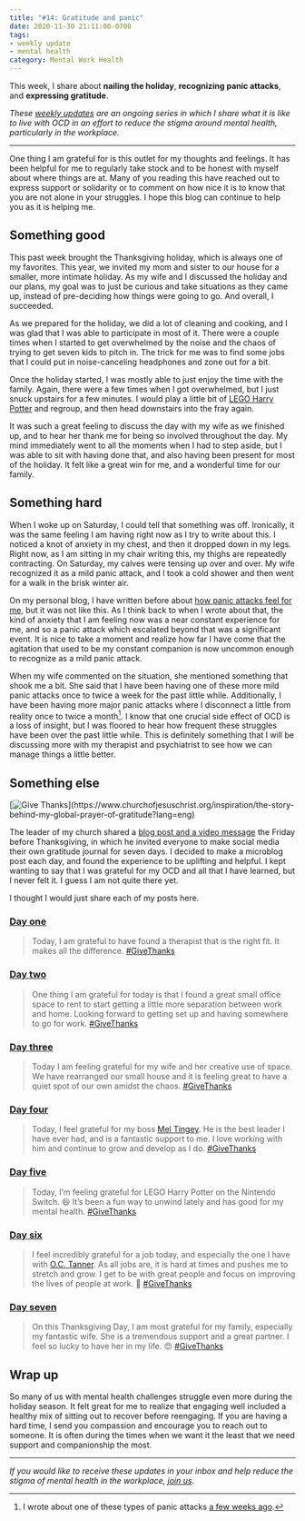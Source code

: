 ```yaml
---
title: "#14: Gratitude and panic"
date: 2020-11-30 21:11:00-0700
tags:
- weekly update
- mental health
category: Mental Work Health
---
```


This week, I share about **nailing the holiday**, **recognizing panic attacks**, and **expressing gratitude**.

_These [weekly updates](https://bennorris.org/tags/weekly-update/) are an ongoing series in which I share what it is like to live with OCD in an effort to reduce the stigma around mental health, particularly in the workplace._

***

One thing I am grateful for is this outlet for my thoughts and feelings. It has been helpful for me to regularly take stock and to be honest with myself about where things are at. Many of you reading this have reached out to express support or solidarity or to comment on how nice it is to know that you are not alone in your struggles. I hope this blog can continue to help you as it is helping me.


## Something good

This past week brought the Thanksgiving holiday, which is always one of my favorites. This year, we invited my mom and sister to our house for a smaller, more intimate holiday. As my wife and I discussed the holiday and our plans, my goal was to just be curious and take situations as they came up, instead of pre-deciding how things were going to go. And overall, I succeeded.

As we prepared for the holiday, we did a lot of cleaning and cooking, and I was glad that I was able to participate in most of it. There were a couple times when I started to get overwhelmed by the noise and the chaos of trying to get seven kids to pitch in. The trick for me was to find some jobs that I could put in noise-canceling headphones and zone out for a bit.

Once the holiday started, I was mostly able to just enjoy the time with the family. Again, there were a few times when I got overwhelmed, but I just snuck upstairs for a few minutes. I would play a little bit of [LEGO Harry Potter](https://en.wikipedia.org/wiki/Lego_Harry_Potter:_Years_1%E2%80%934) and regroup, and then head downstairs into the fray again.

It was such a great feeling to discuss the day with my wife as we finished up, and to hear her thank me for being so involved throughout the day. My mind immediately went to all the moments when I had to step aside, but I was able to sit with having done that, and also having been present for most of the holiday. It felt like a great win for me, and a wonderful time for our family.


## Something hard

When I woke up on Saturday, I could tell that something was off. Ironically, it was the same feeling I am having right now as I try to write about this. I noticed a knot of anxiety in my chest, and then it dropped down in my legs. Right now, as I am sitting in my chair writing this, my thighs are repeatedly contracting. On Saturday, my calves were tensing up over and over. My wife recognized it as a mild panic attack, and I took a cold shower and then went for a walk in the brisk winter air.

On my personal blog, I have written before about [how panic attacks feel for me](https://www.bennorris.org/2019/03/22/what-physical-panic.html), but it was not like this. As I think back to when I wrote about that, the kind of anxiety that I am feeling now was a near constant experience for me, and so a panic attack which escalated beyond that was a significant event. It is nice to take a moment and realize how far I have come that the agitation that used to be my constant companion is now uncommon enough to recognize as a mild panic attack.

When my wife commented on the situation, she mentioned something that shook me a bit. She said that I have been having one of these more mild panic attacks once to twice a week for the past little while. Additionally, I have been having more major panic attacks where I disconnect a little from reality once to twice a month[^1]. I know that one crucial side effect of OCD is a loss of insight, but I was floored to hear how frequent these struggles have been over the past little while. This is definitely something that I will be discussing more with my therapist and psychiatrist to see how we can manage things a little better.


## Something else

[![Give Thanks](https://media.bennorris.org/images/mentalworkhealth/uploads/2020/ae386aed14.jpg")](https://www.churchofjesuschrist.org/inspiration/the-story-behind-my-global-prayer-of-gratitude?lang=eng)

The leader of my church shared a [blog post and a video message](https://www.churchofjesuschrist.org/inspiration/the-story-behind-my-global-prayer-of-gratitude?lang=eng) the Friday before Thanksgiving, in which he invited everyone to make social media their own gratitude journal for seven days. I decided to make a microblog post each day, and found the experience to be uplifting and helpful. I kept wanting to say that I was grateful for my OCD and all that I have learned, but I never felt it. I guess I am not quite there yet.

I thought I would just share each of my posts here.


### [Day one](https://bennorris.org/2020/11/20/today-i-am)

> Today, I am grateful to have found a therapist that is the right fit. It makes all the difference. [#GiveThanks](https://www.churchofjesuschrist.org/inspiration/the-story-behind-my-global-prayer-of-gratitude)

### [Day two](https://bennorris.org/2020/11/22/one-thing-i)

> One thing I am grateful for today is that I found a great small office space to rent to start getting a little more separation between work and home. Looking forward to getting set up and having somewhere to go for work. [#GiveThanks](https://www.churchofjesuschrist.org/inspiration/the-story-behind-my-global-prayer-of-gratitude)

### [Day three](https://bennorris.org/2020/11/22/today-i-am)

> Today I am feeling grateful for my wife and her creative use of space. We have rearranged our small house and it is feeling great to have a quiet spot of our own amidst the chaos. [#GiveThanks](https://www.churchofjesuschrist.org/inspiration/the-story-behind-my-global-prayer-of-gratitude)

### [Day four](https://bennorris.org/2020/11/23/today-i-feel)

> Today, I feel grateful for my boss [Mel Tingey](https://www.linkedin.com/in/meltingey). He is the best leader I have ever had, and is a fantastic support to me. I love working with him and continue to grow and develop as I do. [#GiveThanks](https://www.churchofjesuschrist.org/inspiration/the-story-behind-my-global-prayer-of-gratitude)

### [Day five](https://bennorris.org/2020/11/24/today-im-feeling)

> Today, I’m feeling grateful for LEGO Harry Potter on the Nintendo Switch. 😆 It’s been a fun way to unwind lately and has good for my mental health. [#GiveThanks](https://www.churchofjesuschrist.org/inspiration/the-story-behind-my-global-prayer-of-gratitude)

### [Day six](https://bennorris.org/2020/11/25/i-feel-incredibly)

> I feel incredibly grateful for a job today, and especially the one I have with [O.C. Tanner](https://www.octanner.com). As all jobs are, it is hard at times and pushes me to stretch and grow. I get to be with great people and focus on improving the lives of people at work. 🥰 [#GiveThanks](https://www.churchofjesuschrist.org/inspiration/the-story-behind-my-global-prayer-of-gratitude)

### [Day seven](https://bennorris.org/2020/11/26/on-this-thanksgiving)

>  On this Thanksgiving Day, I am most grateful for my family, especially my fantastic wife. She is a tremendous support and a great partner. I feel so lucky to have her in my life. 😍 [#GiveThanks](https://www.churchofjesuschrist.org/inspiration/the-story-behind-my-global-prayer-of-gratitude)


## Wrap up

So many of us with mental health challenges struggle even more during the holiday season. It felt great for me to realize that engaging well included a healthy mix of sitting out to recover before reengaging. If you are having a hard time, I send you compassion and encourage you to reach out to someone. It is often during the times when we want it the least that we need support and companionship the most.

***

_If you would like to receive these updates in your inbox and help reduce the stigma of mental health in the workplace, [join us](https://bennorris.org/subscribe/mwh/)._


[^1]: I wrote about one of these types of panic attacks [a few weeks ago](https://bennorris.org/2020/11/16/a-slight-breakdown).